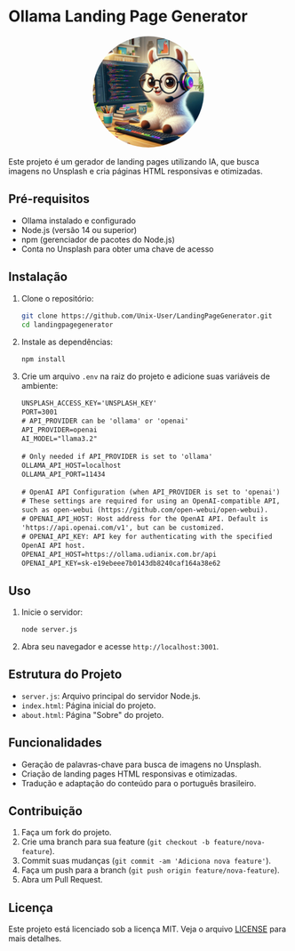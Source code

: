 # Ollama Landing Page Generator

<div align="center">
  <img src="ollama.jpeg" alt="Ollama Logo" style="border-radius: 50%; width: 200px; height: 200px;">
</div>

Este projeto é um gerador de landing pages utilizando IA, que busca imagens no Unsplash e cria páginas HTML responsivas e otimizadas.

## Pré-requisitos

- Ollama instalado e configurado
- Node.js (versão 14 ou superior)
- npm (gerenciador de pacotes do Node.js)
- Conta no Unsplash para obter uma chave de acesso

## Instalação

1. Clone o repositório:
   ```bash
   git clone https://github.com/Unix-User/LandingPageGenerator.git
   cd landingpagegenerator
   ```

2. Instale as dependências:
   ```bash
   npm install
   ```

3. Crie um arquivo `.env` na raiz do projeto e adicione suas variáveis de ambiente:
   ```plaintext
   UNSPLASH_ACCESS_KEY='UNSPLASH_KEY'
   PORT=3001
   # API_PROVIDER can be 'ollama' or 'openai'
   API_PROVIDER=openai
   AI_MODEL="llama3.2"

   # Only needed if API_PROVIDER is set to 'ollama'
   OLLAMA_API_HOST=localhost
   OLLAMA_API_PORT=11434

   # OpenAI API Configuration (when API_PROVIDER is set to 'openai')
   # These settings are required for using an OpenAI-compatible API, such as open-webui (https://github.com/open-webui/open-webui).
   # OPENAI_API_HOST: Host address for the OpenAI API. Default is 'https://api.openai.com/v1', but can be customized.
   # OPENAI_API_KEY: API key for authenticating with the specified OpenAI API host.
   OPENAI_API_HOST=https://ollama.udianix.com.br/api
   OPENAI_API_KEY=sk-e19ebeee7b0143db8240caf164a38e62
   ```

## Uso

1. Inicie o servidor:
   ```bash
   node server.js
   ```

2. Abra seu navegador e acesse `http://localhost:3001`.

## Estrutura do Projeto

- `server.js`: Arquivo principal do servidor Node.js.
- `index.html`: Página inicial do projeto.
- `about.html`: Página "Sobre" do projeto.

## Funcionalidades

- Geração de palavras-chave para busca de imagens no Unsplash.
- Criação de landing pages HTML responsivas e otimizadas.
- Tradução e adaptação do conteúdo para o português brasileiro.

## Contribuição

1. Faça um fork do projeto.
2. Crie uma branch para sua feature (`git checkout -b feature/nova-feature`).
3. Commit suas mudanças (`git commit -am 'Adiciona nova feature'`).
4. Faça um push para a branch (`git push origin feature/nova-feature`).
5. Abra um Pull Request.

## Licença

Este projeto está licenciado sob a licença MIT. Veja o arquivo [LICENSE](LICENSE) para mais detalhes.
